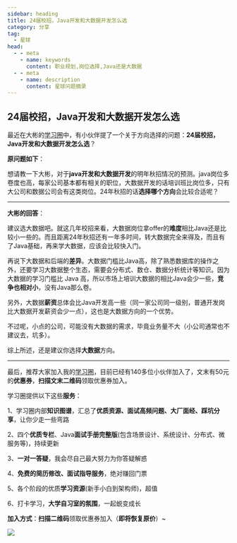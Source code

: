 ```yaml
---
sidebar: heading
title: 24届校招，Java开发和大数据开发怎么选
category: 分享
tag:
  - 星球
head:
  - - meta
    - name: keywords
      content: 职业规划,岗位选择,Java还是大数据
  - - meta
    - name: description
      content: 星球问题摘录
---
```


## 24届校招，Java开发和大数据开发怎么选

最近在大彬的[学习圈](https://mp.weixin.qq.com/s?__biz=Mzg2OTY1NzY0MQ==&mid=2247492252&idx=1&sn=8fc12e97763e3b994b0dd0e717a4b674&chksm=ce9b1fdaf9ec96cca6c03cb6e7b61156d3226dbb587f81cea27b71be6671b81b537c9b7e9b2d#rd)中，有小伙伴提了一个关于方向选择的问题：**24届校招，Java开发和大数据开发怎么选**？

**原问题如下**：

想请教一下大彬，对于**java开发和大数据开发**的明年秋招情况的预测。java岗位多卷度也高，每家公司基本都有相关的职位，大数据开发的话培训班比岗位多，只有大公司和数据公司会有这类岗位。24年秋招的话**选择哪个方向**会比较合适呢？

---

**大彬的回答**：

建议选大数据吧。就这几年校招来看，大数据岗位拿offer的**难度**相比Java还是比较小一些的。而且距离24年秋招还有一年多时间，转大数据完全来得及，而且有了Java基础，再来学大数据，应该会比较快入门。

再说下大数据和后端的**差异**。大数据门槛比Java高，除了熟悉数据库的操作之外，还要学习大数据整个生态，需要会分布式、数仓、数据分析统计等知识。因为大数据的学习门槛比 Java 高，所以市场上培训大数据的相比Java会少一些，**竞争也相对小**，没有Java那么卷。 

另外，大数据**薪资**总体会比Java开发高一些（同一家公司同一级别，普通开发岗比大数据开发薪资会少一点），这也是大数据方向的一个优势。 

不过呢，小点的公司，可能没有大数据的需求，毕竟业务量不大（小公司通常也不建议去，坑多）。

综上所述，还是建议你选择**大数据**方向。



---

最后，推荐大家加入我的[学习圈](http://mp.weixin.qq.com/s?__biz=Mzg2OTY1NzY0MQ==&mid=2247492252&idx=1&sn=8fc12e97763e3b994b0dd0e717a4b674&chksm=ce9b1fdaf9ec96cca6c03cb6e7b61156d3226dbb587f81cea27b71be6671b81b537c9b7e9b2d&scene=21#wechat_redirect)，目前已经有140多位小伙伴加入了，文末有50元的**优惠券**，**扫描文末二维码**领取优惠券加入。

学习圈提供以下这些**服务**：

1、学习圈内部**知识图谱**，汇总了**优质资源、面试高频问题、大厂面经、踩坑分享**，让你少走一些弯路

2、四个**优质专栏**、Java**面试手册完整版**(包含场景设计、系统设计、分布式、微服务等)，持续更新

3、**一对一答疑**，我会尽自己最大努力为你答疑解惑

4、**免费的简历修改、面试指导服务**，绝对赚回门票

5、各个阶段的优质**学习资源**(新手小白到架构师)，超值

6、打卡学习，**大学自习室的氛围**，一起蜕变成长



**加入方式**：**扫描二维码**领取优惠券加入（**即将恢复原价**）~

![](http://img.topjavaer.cn/img/星球优惠券-b站.png)
